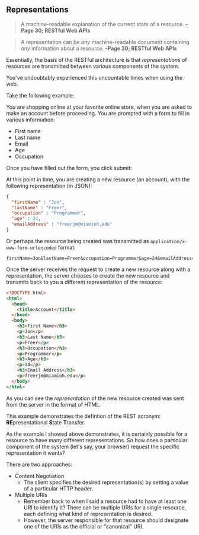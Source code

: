 ## Representations

>A machine-readable explanation of the current state of a resource. **-Page 30; RESTful Web APIs**

>A representation can be _any_ machine-readable document containing _any_ information about a resource. **-Page 30; RESTful Web APIs**

Essentially, the basis of the RESTful architecture is that _representations_ of resources are transmitted between various components of the system.

You've undoubtably experienced this uncountable times when using the web.

Take the following example:

You are shopping online at your favorite online store, when you are asked to make an account before proceeding. You are prompted with a form to fill in various information:

- First name
- Last name
- Email
- Age
- Occupation

Once you have filled out the form, you click submit:

At this point in time, you are creating a new resource (an account), with the following representation (in JSON):

```JSON
{
  "firstName" : "Jon",
  "lastName" : "Freer",
  "occupation" : "Programmer",
  "age" : 24,
  "emailAddress" : "freerjm@miamioh.edu"
}
```
 Or perhaps the resource being created was transmitted as `application/x-www-form-urlencoded` format:

 ```
firstName=Jon&lastName=Freer&occupation=Programmer&age=24&emailAddress=freerjm@miamioh.edu
 ```

Once the server receives the request to create a new resource along with a representation, the server chooses to create the new resource and transmits back to you a different representation of the resource:

```HTML
<!DOCTYPE html>
<html>
  <head>
    <title>Account</title>
  </head>
  <body>
    <h3>First Name</h3>
    <p>Jon</p>
    <h3>Last Name</h3>
    <p>Freer</p>
    <h3>Occupation</h3>
    <p>Programmer</p>
    <h3>Age</h3>
    <p>24</p>
    <h3>Email Address</h3>
    <p>freerjm@miamioh.edu</p>
  </body>
</html>
```

As you can see the _representation_ of the new resource created was sent from the server in the format of HTML.

This example demonstrates the defintion of the REST acronym: **RE**presentational **S**tate **T**ransfer.

As the example I showed above demonstrates, it is certainly possible for a resource to have many different representations. So how does a particular component of the system (let's say, your browser) request the specific representation it wants?

There are two approaches:

- Content Negotiation
  - The client specifies the desired representation(s) by setting a value of a particular HTTP header.
- Multiple URIs
  - Remember back to when I said a resource had to have at least one URI to identify it? There can be multiple URIs for a single resource, each defining what kind of representation is desired.
  - However, the server responsible for that resource should designate one of the URIs as the official or "canonical" URI.
